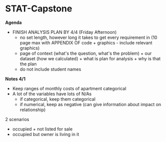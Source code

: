 # STAT-Capstone

**Agenda** 
- FINISH ANALYSIS PLAN BY 4/4 (Friday Afternoon) 
  - no set length, however long it takes to get every requirement in (10 page max with APPENDIX OF code + graphics - include relevant graphics) 
  - page of context (what's the question, what's the problem) + our dataset (how we calculated) + what is plan for analysis + why is that the plan
  - do not include student names 

**Notes 4/1**
- Keep ranges of monthly costs of apartment categorical
- A lot of the variables have lots of N/As
  - if categorical, keep them categorical
  - if numerical, keep as negative (can give information about impact on relationship)

2 scenarios
  - occupied + not listed for sale
  - occupied but owner is living in it 
